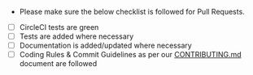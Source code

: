-   Please make sure the below checklist is followed for Pull Requests.

-   [ ] CircleCI tests are green
-   [ ] Tests are added where necessary
-   [ ] Documentation is added/updated where necessary
-   [ ] Coding Rules & Commit Guidelines as per our [CONTRIBUTING.md](https://github.com/singnet/wiki/blob/master/guidelines/CONTRIBUTING.md) document are followed

<!--
Please also reference the issue number in a commit message to [automatically close the related Github issue](https://help.github.com/articles/closing-issues-via-commit-messages/)

Note: It is also possible to add `[skip ci]` to your commit message to skip CircleCI tests
-->
